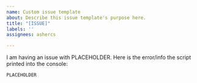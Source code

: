 ```yaml
---
name: Custom issue template
about: Describe this issue template's purpose here.
title: "[ISSUE]"
labels: ''
assignees: ashercs

---
```


I am having an issue with PLACEHOLDER. 
Here is the error/info the script printed into the console:
```
PLACEHOLDER
```
